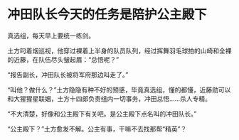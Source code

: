 # 冲田队长今天的任务是陪护公主殿下

真选组，每天早上要统一练剑。

土方叼着烟巡视，他穿过裸着上半身的队员队列，经过挥舞羽毛球拍的山崎和全裸的近藤，在队伍尽头皱起眉：“总悟呢？”

“报告副长，冲田队长被将军府那边叫走了。”

“叫他？做什么？”土方隐隐有种不好的预感，毕竟真选组，懂的都懂，近藤勋可以和大猩猩星联姻，土方十四郎负责组内一切事务，冲田总悟……杀人专精。

“不大清楚，好像和公主殿下有关吧。是公主殿下点名叫的冲田队长。”

“公主殿下？”土方愈发不解。公主有事，干嘛不去找那帮“精英”？




